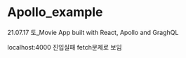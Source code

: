 # Apollo_example

21.07.17 토\_Movie App built with React, Apollo and GraghQL

localhost:4000 진입실패
fetch문제로 보임
